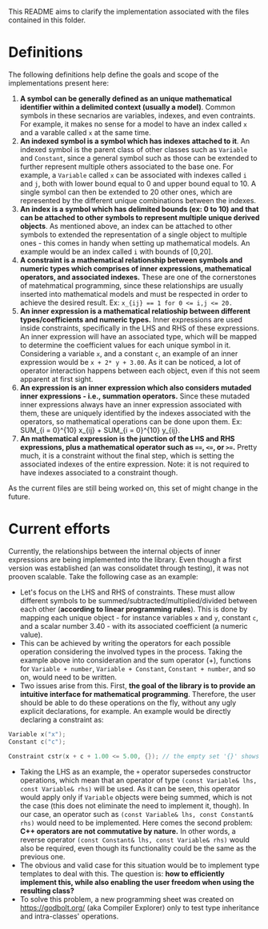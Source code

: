 This README aims to clarify the implementation associated with the files contained in this folder.

# Definitions

The following definitions help define the goals and scope of the implementations present here:

1. **A symbol can be generally defined as an unique mathematical identifier within a delimited context (usually a model)**. Common symbols in these secnarios are variables, indexes, and even contraints. For example, it makes no sense for a model to have an index called `x` and a varable called `x` at the same time.
1. **An indexed symbol is a symbol which has indexes attached to it**. An indexed symbol is the parent class of other classes such as `Variable` and `Constant`, since a general symbol such as those can be extended to further represent multiple others associated to the base one. For example, a `Variable` called `x` can be associated with indexes called `i` and `j`, both with lower bound equal to 0 and upper bound equal to 10. A single symbol can then be extended to 20 other ones, which are represented by the different unique combinations between the indexes.
1. **An index is a symbol which has delimited bounds (ex: 0 to 10) and that can be attached to other symbols to represent multiple unique derived objects**. As mentioned above, an index can be attached to other symbols to extended the representation of a single object to multiple ones - this comes in handy when setting up mathematical models. An example would be an index called `i` with bounds of [0,20].
1. **A constraint is a mathematical relationship between symbols and numeric types which comprises of inner expressions, mathematical operators, and associated indexes.** These are one of the cornerstones of matehmatical programming, since these relationships are usually inserted into mathematical models and must be respected in order to achieve the desired result. Ex: `x_{ij} == 1 for 0 <= i,j <= 20.`  
1. **An inner expression is a mathematical relatioship between different types/coefficients and numeric types.** Inner expressions are used inside constraints, specifically in the LHS and RHS of these expressions. An inner expression will have an associated type, which will be mapped to determine the coefficient values for each unique symbol in it. Considering a variable `x`, and a constant `c`, an example of an inner expression would be `x + 2* y + 3.00`. As it can be noticed, a lot of operator interaction happens between each object, even if this not seem apparent at first sight.
1. **An expression is an inner expression which also considers mutaded inner expressions - i.e., summation operators.** Since these mutaded inner expressions always have an inner expression associated with them, these are uniquely identified by the indexes associated with the operators, so mathematical operations can be done upon them. Ex: SUM_{i = 0}^{10} x_{ij} + SUM_{i = 0}^{10} y_{ij}.
1. **An mathematical expression is the junction of the LHS and RHS expressions, plus a mathematical operator such as `==`, `<=`, or `>=`.** Pretty much, it is a constraint without the final step, which is setting the associated indexes of the entire expression. Note: it is not required to have indexes associated to a constraint though.

As the current files are still being worked on, this set of might change in the future.

# Current efforts

Currently, the relationships between the internal objects of inner expressions are being implemented into the library. Even though a first version was established (an was consolidatet through testing), it was not prooven scalable. Take the following case as an example:

* Let's focus on the LHS and RHS of constraints. These must allow different symbols to be summed/subtracted/multiplied/divided between each other (**according to linear programming rules**). This is done by mapping each unique object - for instance variables `x` and `y`, constant `c`, and a scalar number 3.40 - with its associated coefficient (a numeric value).
* This can be achieved by writing the operators for each possible operation considering the involved types in the process. Taking the example above into consideration and the sum operator (+), functions for `Variable + number`, `Variable + Constant`, `Constant + number`, and so on, would need to be written.
* Two issues arise from this. First, **the goal of the library is to provide an intuitive interface for mathematical programming**. Therefore, the user should be able to do these operations on the fly, without any ugly explicit declarations, for example. An example would be directly declaring a constraint as: 

```C++
Variable x("x");
Constant c("c");

Constraint cstr(x + c + 1.00 <= 5.00, {}); // the empty set '{}' shows that no indexes will be considered during the constraint expasion
```

* Taking the LHS as an example, the `+` operator supersedes constructor operations, which mean that an operator of type `(const Variable& lhs, const Variable& rhs)` will be used. As it can be seen, this operator would apply only if `Variable` objects were being summed, which is not the case (this does not eliminate the need to implement it, though). In our case, an operator such as `(const Variable& lhs, const Constant& rhs)` would need to be implemented. Here comes the second problem: **C++ operators are not commutative by nature.** In other words, a reverse operator `(const Constant& lhs, const Variable& rhs)` would also be required, even though its functionality could be the same as the previous one.
* The obvious and valid case for this situation would be to implement type templates to deal with this. The question is: **how to efficiently implement this, while also enabling the user freedom when using the resulting class?**
* To solve this problem, a new programming sheet was created on https://godbolt.org/ (aka Compiler Explorer) only to test type inheritance and intra-classes' operations. 
